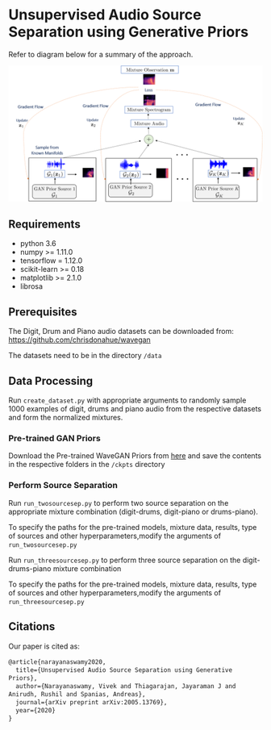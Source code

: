 # Unsupervised Audio Source Separation using Generative Priors

Refer to diagram below for a summary of the approach.

![Proposed Approach for Source Separation](https://github.com/vivsivaraman/sourcesepganprior/blob/master/blockdiagram.png)

## Requirements
* python 3.6
* numpy >= 1.11.0
* tensorflow = 1.12.0
* scikit-learn >= 0.18
* matplotlib >= 2.1.0
* librosa

## Prerequisites
The Digit, Drum and Piano audio datasets can be downloaded from: https://github.com/chrisdonahue/wavegan

The datasets need to be in the directory ``` /data ```

## Data Processing

Run ```create_dataset.py``` with appropriate arguments to randomly sample 1000 examples of digit, drums and piano audio from the respective datasets and form the normalized mixtures. 


### Pre-trained GAN Priors
Download the Pre-trained WaveGAN Priors from [here](https://drive.google.com/file/d/1Vwu3ztF8c2dBW7ydG1o56VKNlsL4r5F3/view?usp=sharing) and save the contents in the respective folders in the ``` /ckpts ``` directory 

### Perform Source Separation
Run ```run_twosourcesep.py``` to perform two source separation on the appropriate mixture combination (digit-drums, digit-piano or drums-piano). 

To specify the paths for the pre-trained models, mixture data, results, type of sources and other hyperparameters,modify the arguments of ```run_twosourcesep.py``` 

Run ```run_threesourcesep.py``` to perform three source separation on the digit-drums-piano mixture combination 

To specify the paths for the pre-trained models, mixture data, results, type of sources and other hyperparameters,modify the arguments of  ```run_threesourcesep.py``` 


## Citations

Our paper is cited as:

```
@article{narayanaswamy2020,
  title={Unsupervised Audio Source Separation using Generative Priors},
  author={Narayanaswamy, Vivek and Thiagarajan, Jayaraman J and Anirudh, Rushil and Spanias, Andreas},
  journal={arXiv preprint arXiv:2005.13769},
  year={2020}
}
```
